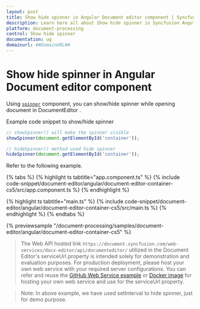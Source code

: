 ```yaml
---
layout: post
title: Show hide spinner in Angular Document editor component | Syncfusion
description: Learn here all about Show hide spinner in Syncfusion Angular Document editor component of Syncfusion Essential JS 2 and more.
platform: document-processing
control: Show hide spinner 
documentation: ug
domainurl: ##DomainURL##
---
```


# Show hide spinner in Angular Document editor component

Using [`spinner`](https://ej2.syncfusion.com/documentation/spinner/getting-started#create-the-spinner-globally) component, you can show/hide spinner while opening document in DocumentEditor .

Example code snippet to show/hide spinner

```typescript
// showSpinner() will make the spinner visible
showSpinner(document.getElementById('container'));

// hideSpinner() method used hide spinner
hideSpinner(document.getElementById('container'));
```

Refer to the following example.

{% tabs %}
{% highlight ts tabtitle="app.component.ts" %}
{% include code-snippet/document-editor/angular/document-editor-container-cs5/src/app.component.ts %}
{% endhighlight %}

{% highlight ts tabtitle="main.ts" %}
{% include code-snippet/document-editor/angular/document-editor-container-cs5/src/main.ts %}
{% endhighlight %}
{% endtabs %}
  
{% previewsample "/document-processing/samples/document-editor/angular/document-editor-container-cs5" %}

> The Web API hosted link `https://document.syncfusion.com/web-services/docx-editor/api/documenteditor/` utilized in the Document Editor's serviceUrl property is intended solely for demonstration and evaluation purposes. For production deployment, please host your own web service with your required server configurations. You can refer and reuse the [GitHub Web Service example](https://github.com/SyncfusionExamples/EJ2-DocumentEditor-WebServices) or [Docker image](https://hub.docker.com/r/syncfusion/word-processor-server) for hosting your own web service and use for the serviceUrl property.


>Note: In above example, we have used setInterval to hide spinner, just for demo purpose.
